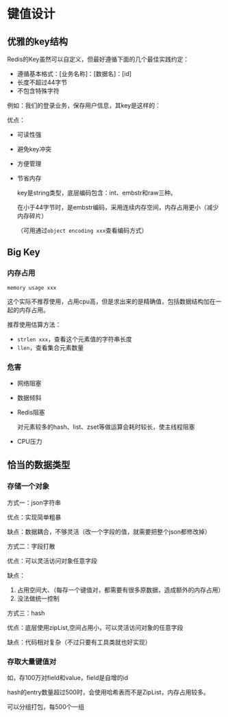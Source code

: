 # 键值设计



## 优雅的key结构

Redis的Key虽然可以自定义，但最好遵循下面的几个最佳实践约定：

- 遵循基本格式：[业务名称]：[数据名]：[id]
- 长度不超过44字节
- 不包含特殊字符

例如：我们的登录业务，保存用户信息，其key是这样的：

优点：

- 可读性强

- 避免key冲突

- 方便管理

- 节省内存

  key是string类型，底层编码包含：int、embstr和raw三种。

  在小于44字节时，是embstr编码，采用连续内存空间，内存占用更小（减少内存碎片）

  （可用通过`object encoding xxx`查看编码方式）



## Big Key

### 内存占用

`memory usage xxx`

这个实际不推荐使用，占用cpu高，但是求出来的是精确值，包括数据结构加在一起的内存占用。

推荐使用估算方法：

- `strlen xxx`，查看这个元素值的字符串长度
- `llen`，查看集合元素数量

### 危害

- 网络阻塞

- 数据倾斜

- Redis阻塞

  对元素较多的hash、list、zset等做运算会耗时较长，使主线程阻塞

- CPU压力





## 恰当的数据类型



### 存储一个对象

方式一：json字符串

优点：实现简单粗暴

缺点：数据耦合，不够灵活（改一个字段的值，就需要把整个json都修改掉）



方式二：字段打散

优点：可以灵活访问对象任意字段

缺点：

1. 占用空间大、（每存一个键值对，都需要有很多原数据，造成额外的内存占用）
2. 没法做统一控制



方式三：hash

优点：底层使用zipList,空间占用小，可以灵活访问对象的任意字段

缺点：代码相对复杂（不过只要有工具类就也好实现）



### 存取大量键值对

如，存100万对field和value，field是自增的id

hash的entry数量超过500时，会使用哈希表而不是ZipList，内存占用较多。



可以分组打包，每500个一组

